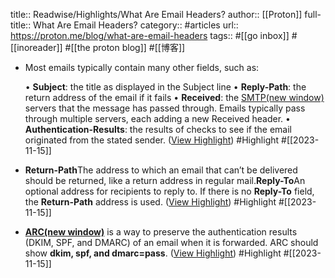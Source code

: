 title:: Readwise/Highlights/What Are Email Headers?
author:: [[Proton]]
full-title:: What Are Email Headers?
category:: #articles
url:: https://proton.me/blog/what-are-email-headers
tags:: #[[go inbox]] #[[inoreader]] #[[the proton blog]] #[[博客]]
- Most emails typically contain many other fields, such as:
  
  •   **Subject**: the title as displayed in the Subject line
  •   **Reply-Path**: the return address of the email if it fails
  •   **Received**: the [SMTP(new window)](https://proton.me/blog/smtp-imap-pop3) servers that the message has passed through. Emails typically pass through multiple servers, each adding a new Received header.
  •   **Authentication-Results**: the results of checks to see if the email originated from the stated sender. ([View Highlight](https://read.readwise.io/read/01hf8f525g3kkqgta4p9gjknw3)) #Highlight #[[2023-11-15]]
- **Return-Path**The address to which an email that can’t be delivered should be returned, like a return address in regular mail.**Reply-To**An optional address for recipients to reply to. If there is no **Reply-To** field, the **Return-Path** address is used. ([View Highlight](https://read.readwise.io/read/01hf8f7nzef0skyjqa3efa8npy)) #Highlight #[[2023-11-15]]
- **[ARC(new window)](https://proton.me/blog/what-is-authenticated-received-chain-arc)** is a way to preserve the authentication results (DKIM, SPF, and DMARC) of an email when it is forwarded. ARC should show **dkim, spf, and dmarc=pass**. ([View Highlight](https://read.readwise.io/read/01hf8f6jtrt58aw0ky30jbftxk)) #Highlight #[[2023-11-15]]